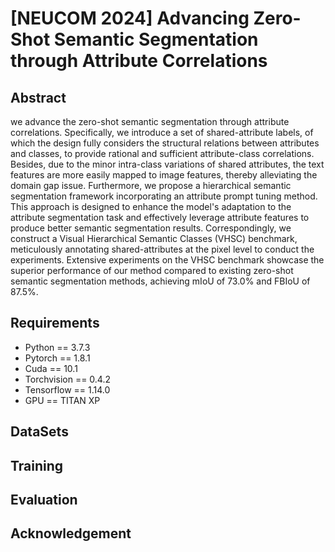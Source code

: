 # [NEUCOM 2024] Advancing Zero-Shot Semantic Segmentation through Attribute Correlations

## Abstract
we advance the zero-shot semantic segmentation through attribute correlations. Specifically, we introduce a set of shared-attribute labels, of which the design fully considers the structural relations between attributes and classes, to provide rational and sufficient attribute-class correlations. Besides, due to the minor intra-class variations of shared attributes, the text features are more easily mapped to image features, thereby alleviating the domain gap issue. Furthermore, we propose a hierarchical semantic segmentation framework incorporating an attribute prompt tuning method. This approach is designed to enhance the model's adaptation to the attribute segmentation task and effectively leverage attribute features to produce better semantic segmentation results. Correspondingly, we construct a Visual Hierarchical Semantic Classes (VHSC) benchmark, meticulously annotating shared-attributes at the pixel level to conduct the experiments. Extensive experiments on the VHSC benchmark showcase the superior performance of our method compared to existing zero-shot semantic segmentation methods, achieving mIoU of 73.0\% and FBIoU of 87.5\%.

## Requirements

* Python == 3.7.3
* Pytorch == 1.8.1
* Cuda == 10.1
* Torchvision == 0.4.2
* Tensorflow == 1.14.0
* GPU == TITAN XP

## DataSets


## Training


## Evaluation


## Acknowledgement


